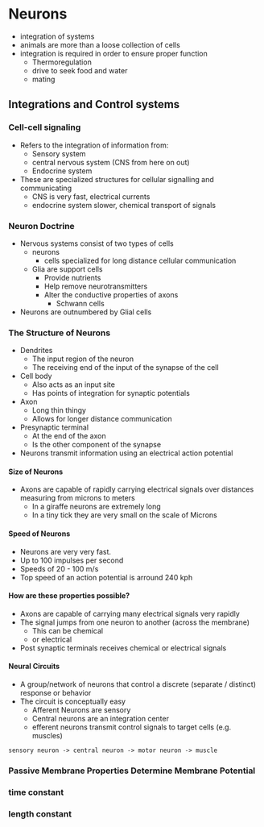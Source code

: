 # Neurons
+ integration of systems
+ animals are more than a loose collection of cells
+ integration is required in order to ensure proper function
    + Thermoregulation
    + drive to seek food and water
    + mating

## Integrations and Control systems

### Cell-cell signaling
+ Refers to the integration of information from:
    + Sensory system
    + central nervous system (CNS from here on out)
    + Endocrine system
+ These are specialized structures for cellular signalling and communicating
    + CNS is very fast, electrical currents
    + endocrine system slower, chemical transport of signals

### Neuron Doctrine
+ Nervous systems consist of two types of cells
    + neurons
        + cells specialized for long distance cellular communication
    + Glia are support cells
        + Provide nutrients
        + Help remove neurotransmitters
        + Alter the conductive properties of axons
            + Schwann cells
+ Neurons are outnumbered by Glial cells

### The Structure of Neurons
+ Dendrites
    + The input region of the neuron
    + The receiving end of the input of the synapse of the cell
+ Cell body
    + Also acts as an input site
    + Has points of integration for synaptic potentials
+ Axon
    + Long thin thingy
    + Allows for longer distance communication
+ Presynaptic terminal
    + At the end of the axon
    + Is the other component of the synapse
+ Neurons transmit information using an electrical action potential

#### Size of Neurons
+ Axons are capable of rapidly carrying electrical signals over distances
  measuring from microns to meters
    + In a giraffe neurons are extremely long
    + In a tiny tick they are very small on the scale of Microns

#### Speed of Neurons
+ Neurons are very very fast.
+ Up to 100 impulses per second
+ Speeds of 20 - 100 m/s
+ Top speed of an action potential is arround 240 kph

#### How are these properties possible?
+ Axons are capable of carrying many electrical signals very rapidly
+ The signal jumps from one neuron to another (across the membrane)
    + This can be chemical
    + or electrical
+ Post synaptic terminals receives chemical or electrical signals

#### Neural Circuits
+ A group/network of neurons that control a discrete (separate / distinct)
  response or behavior
+ The circuit is conceptually easy
    + Afferent Neurons are sensory
    + Central neurons are an integration center
    + efferent neurons transmit control signals to target cells (e.g. muscles)

```
sensory neuron -> central neuron -> motor neuron -> muscle
```

### Passive Membrane Properties Determine Membrane Potential

### time constant

### length constant


